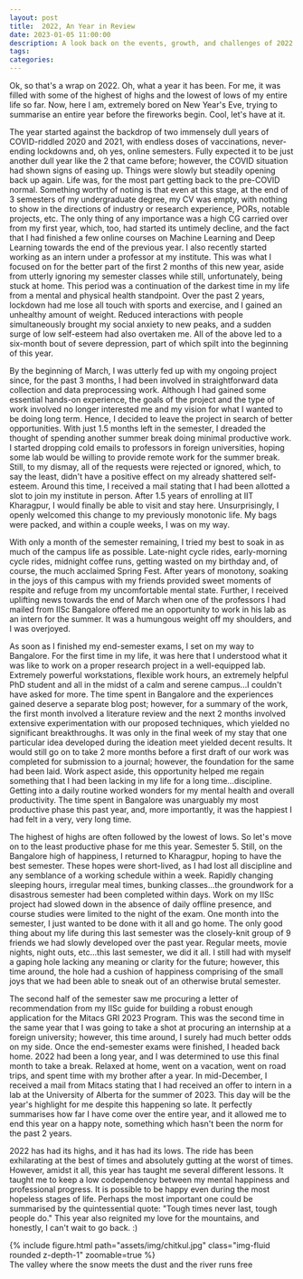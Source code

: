 ```yaml
---
layout: post
title:  2022, An Year in Review
date: 2023-01-05 11:00:00
description: A look back on the events, growth, and challenges of 2022.
tags:
categories:
---
```

Ok, so that's a wrap on 2022. Oh, what a year it has been. For me, it was filled with some of the highest of highs and the lowest of lows of my entire life so far. Now, here I am, extremely bored on New Year's Eve, trying to summarise an entire year before the fireworks begin. Cool, let's have at it.


The year started against the backdrop of two immensely dull years of COVID-riddled 2020 and 2021, with endless doses of vaccinations, never-ending lockdowns and, oh yes, online semesters. Fully expected it to be just another dull year like the 2 that came before; however, the COVID situation had shown signs of easing up. Things were slowly but steadily opening back up again. Life was, for the most part getting back to the pre-COVID normal. Something worthy of noting is that even at this stage, at the end of 3 semesters of my undergraduate degree, my CV was empty, with nothing to show in the directions of industry or research experience, PORs, notable projects, etc. The only thing of any importance was a high CG carried over from my first year, which, too, had started its untimely decline, and the fact that I had finished a few online courses on Machine Learning and Deep Learning towards the end of the previous year. I also recently started working as an intern under a professor at my institute. This was what I focused on for the better part of the first 2 months of this new year, aside from utterly ignoring my semester classes while still, unfortunately, being stuck at home. This period was a continuation of the darkest time in my life from a mental and physical health standpoint. Over the past 2 years, lockdown had me lose all touch with sports and exercise, and I gained an unhealthy amount of weight. Reduced interactions with people simultaneously brought my social anxiety to new peaks, and a sudden surge of low self-esteem had also overtaken me. All of the above led to a six-month bout of severe depression, part of which spilt into the beginning of this year.

By the beginning of March, I was utterly fed up with my ongoing project since, for the past 3 months, I had been involved in straightforward data collection and data preprocessing work. Although I had gained some essential hands-on experience, the goals of the project and the type of work involved no longer interested me and my vision for what I wanted to be doing long term. Hence, I decided to leave the project in search of better opportunities. With just 1.5 months left in the semester, I dreaded the thought of spending another summer break doing minimal productive work. I started dropping cold emails to professors in foreign universities, hoping some lab would be willing to provide remote work for the summer break. Still, to my dismay, all of the requests were rejected or ignored, which, to say the least, didn't have a positive effect on my already shattered self-esteem. Around this time, I received a mail stating that I had been allotted a slot to join my institute in person. After 1.5 years of enrolling at IIT Kharagpur, I would finally be able to visit and stay here. Unsurprisingly, I openly welcomed this change to my previously monotonic life. My bags were packed, and within a couple weeks, I was on my way.

With only a month of the semester remaining, I tried my best to soak in as much of the campus life as possible. Late-night cycle rides, early-morning cycle rides, midnight coffee runs, getting wasted on my birthday and, of course, the much acclaimed Spring Fest. After years of monotony, soaking in the joys of this campus with my friends provided sweet moments of respite and refuge from my uncomfortable mental state. Further, I received uplifting news towards the end of March when one of the professors I had mailed from IISc Bangalore offered me an opportunity to work in his lab as an intern for the summer. It was a humungous weight off my shoulders, and I was overjoyed.

As soon as I finished my end-semester exams, I set on my way to Bangalore. For the first time in my life, it was here that I understood what it was like to work on a proper research project in a well-equipped lab. Extremely powerful workstations, flexible work hours, an extremely helpful PhD student and all in the midst of a calm and serene campus...I couldn't have asked for more. The time spent in Bangalore and the experiences gained deserve a separate blog post; however, for a summary of the work, the first month involved a literature review and the next 2 months involved extensive experimentation with our proposed techniques, which yielded no significant breakthroughs. It was only in the final week of my stay that one particular idea developed during the ideation meet yielded decent results. It would still go on to take 2 more months before a first draft of our work was completed for submission to a journal; however, the foundation for the same had been laid. Work aspect aside, this opportunity helped me regain something that I had been lacking in my life for a long time...discipline. Getting into a daily routine worked wonders for my mental health and overall productivity. The time spent in Bangalore was unarguably my most productive phase this past year, and, more importantly, it was the happiest I had felt in a very, very long time.

The highest of highs are often followed by the lowest of lows. So let's move on to the least productive phase for me this year. Semester 5. Still, on the Bangalore high of happiness, I returned to Kharagpur, hoping to have the best semester. These hopes were short-lived, as I had lost all discipline and any semblance of a working schedule within a week. Rapidly changing sleeping hours, irregular meal times, bunking classes...the groundwork for a disastrous semester had been completed within days. Work on my IISc project had slowed down in the absence of daily offline presence, and course studies were limited to the night of the exam. One month into the semester, I just wanted to be done with it all and go home. The only good thing about my life during this last semester was the closely-knit group of 9 friends we had slowly developed over the past year. Regular meets, movie nights, night outs, etc...this last semester, we did it all. I still had with myself a gaping hole lacking any meaning or clarity for the future; however, this time around, the hole had a cushion of happiness comprising of the small joys that we had been able to sneak out of an otherwise brutal semester.

The second half of the semester saw me procuring a letter of recommendation from my IISc guide for building a robust enough application for the Mitacs GRI 2023 Program. This was the second time in the same year that I was going to take a shot at procuring an internship at a foreign university; however, this time around, I surely had much better odds on my side. Once the end-semester exams were finished, I headed back home. 2022 had been a long year, and I was determined to use this final month to take a break. Relaxed at home, went on a vacation, went on road trips, and spent time with my brother after a year. In mid-December, I received a mail from Mitacs stating that I had received an offer to intern in a lab at the University of Alberta for the summer of 2023. This day will be the year's highlight for me despite this happening so late. It perfectly summarises how far I have come over the entire year, and it allowed me to end this year on a happy note, something which hasn't been the norm for the past 2 years.

2022 has had its highs, and it has had its lows. The ride has been exhilarating at the best of times and absolutely gutting at the worst of times. However, amidst it all, this year has taught me several different lessons. It taught me to keep a low codependency between my mental happiness and professional progress. It is possible to be happy even during the most hopeless stages of life. Perhaps the most important one could be summarised by the quintessential quote: "Tough times never last, tough people do." This year also reignited my love for the mountains, and honestly, I can't wait to go back. :)

<div class="row mt-3">
    <div class="col-sm mt-3 mt-md-0">
        {% include figure.html path="assets/img/chitkul.jpg" class="img-fluid rounded z-depth-1" zoomable=true %}
    </div>
</div>

<div class="caption">
    The valley where the snow meets the dust and the river runs free
</div>

